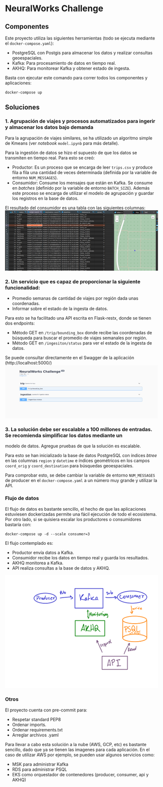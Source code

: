 # NeuralWorks Challenge

## Componentes
Este proyecto utiliza las siguientes herramientas (todo se ejecuta mediante el `docker-compose.yaml`):
- PostgreSQL con Postgis para almacenar los datos y realizar consultas geoespaciales.
- Kafka: Para procesamiento de datos en tiempo real.
- AKHQ: Para monitorear Kafka y obtener estado de ingesta.

Basta con ejecutar este comando para correr todos los componentes y aplicaciones:

```commandline
docker-compose up
```


## Soluciones
### 1. Agrupación de viajes y procesos automatizados para ingerir y almacenar los datos bajo demanda
Para la agrupación de viajes similares, se ha utilizado un algoritmo simple de Kmeans (ver _notebook_ `model.ipynb` para más detalle).

Para la ingestión de datos se hizo el supuesto de que los datos se transmiten en tiempo real. Para esto se creó:
- Productor: Es un proceso que se encarga de leer `trips.csv` y produce fila a fila una cantidad de veces determinada (definida por la variable de entorno `NUM_MESSAGES`).
- Consumidor: Consume los mensajes que están en Kafka. Se consume en *batches* (definido por la variable de entorno `BATCH_SIZE`). Además este proceso se encarga de utilizar el modelo de agrupación y guardar los registros en la base de datos.

El resultado del consumidor es una tabla con las siguientes columnas:
![dbeaver](docs/dbeaver.png)

### 2. Un servicio que es capaz de proporcionar la siguiente funcionalidad:
- Promedio semanas de cantidad de viajes por región dada unas coordenadas.
- Informar sobre el estado de la ingesta de datos.

Para esto se ha facilitado una API escrita en Flask-restx, donde se tienen dos endpoints:
- Método GET en `/trip/bounding_box` donde recibe las coordenadas de búsqueda para buscar el promedio de viajes semanales por región.
- Método GET en `/ingesiton/status` para ver el estado de la ingesta de datos.

Se puede consultar directamente en el Swagger de la aplicación (http://localhost:5000/)
![swagger](docs/swagger.png)

### 3. La solución debe ser escalable a 100 millones de entradas. Se recomienda simplificar los datos mediante un
modelo de datos. Agregue pruebas de que la solución es escalable.

Para esto se han inicializado la base de datos PostgreSQL con índices _btree_ en las columnas `region` y `datetime` e índices geométricos en los campos `coord_orig` y `coord_destination` para búsquedas geoespaciales.

Para comprobar esto, se debe cambiar la variable de entorno `NUM_MESSAGES` de producer en el `docker-compose.yaml` a un número muy grande y utilizar la API.

### Flujo de datos

El flujo de datos es bastante sencillo, el hecho de que las aplicaciones estuviesen dockerizadas permite una fácil ejecución de todo el ecosistema. Por otro lado, si se quisiera escalar los productores o consumidores bastaría con:

```commandline
docker-compose up -d --scale consumer=3
```

El flujo contemplado es:
- Productor envía datos a Kafka.
- Consumidor recibe los datos en tiempo real y guarda los resultados.
- AKHQ monitorea a Kafka.
- API realiza consultas a la base de datos y AKHQ.

![data_flow](docs/data_flow.png)

### Otros

El proyecto cuenta con pre-commit para:
- Respetar standard PEP8
- Ordenar imports.
- Ordenar requirements.txt
- Arreglar archivos .yaml


Para llevar a cabo esta solución a la nube (AWS, GCP, etc) es bastante sencillo, dado que ya se tienen las imagenes para cada aplicación.
En el caso de utilizar AWS por ejemplo, se pueden usar algunos servicios como:
- MSK para administrar Kafka
- RDS para administrar PSQL
- EKS como orquestador de contenedores (producer, consumer, api y AKHQ)
